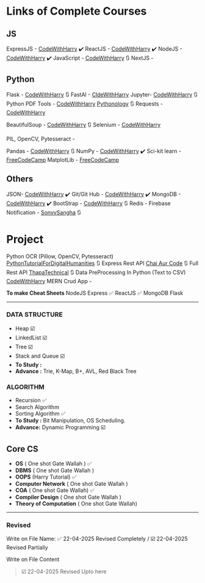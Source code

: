 # Links of Complete Courses

## JS
ExpressJS - [CodeWithHarry](https://youtu.be/7H_QH9nipNs) ✔️
ReactJS - [CodeWithHarry](https://www.youtube.com/watch?v=RGKi6LSPDLU&t=1620s&pp=ygUHUmVhY3RKUw%3D%3D) ✔️
NodeJS -[CodeWithHarry](https://www.youtube.com/watch?v=BLl32FvcdVM&t=3933s&pp=ygUQbm9kZSBqcyB0dXRvcmlhbA%3D%3D) ✔️
JavaScript - [CodeWithHarry](https://www.youtube.com/watch?v=hKB-YGF14SY&t=10646s) 🔃
NextJS - 




## Python
Flask - [CodeWithHarry](https://www.youtube.com/watch?v=oA8brF3w5XQ&t=3212s) 🔃
FastAI - [CldeWithHarry](https://www.youtube.com/watch?v=52c7Kxp_14E&t=611s&pp=ygUhaG93IHRvIGdpdmUgY29udGV4dCB0byBnZW1pbmkgYXBp)
Jupyter-  [CodeWithHarry](https://youtu.be/6jgpCSYiV_o) 🔃
Python PDF Tools - [CodeWithHarry](https://youtu.be/GxWwBp8SNNA) [Pythonology](https://youtu.be/G0PApj7YPBo) 🔃
Requests - [CodeWithHarry](https://www.youtube.com/watch?v=IzcEH8QgoqY&pp=ygUPUHl0aG9uIFJlcXVlc3Rz)

BeautifulSoup - [CodeWithHarry](https://www.youtube.com/watch?v=4tAp9Lu0eDI&t=1095s) 🔃
Selenium - [CodeWithHarry](https://www.youtube.com/watch?v=XI5_nsClCYI&pp=ygUdU2VsZW5pdW0gYmVhdHVpZnVsIFNvdXAgaGFycnk%3D)

PIL, OpenCV, Pytesseract -

Pandas - [CodeWithHarry](https://www.youtube.com/watch?v=RhEjmHeDNoA&t=1480s) 🔃
NumPy - [CodeWithHarry](https://www.youtube.com/watch?v=Rbh1rieb3zc&feature=youtu.be) ✔️
Sci-kit learn - [FreeCodeCamp](https://youtu.be/0B5eIE_1vpU) 
MatplotLib - [FreeCodeCamp](https://youtu.be/3Xc3CA655Y4)


## Others
JSON- [CodeWithHarry](https://youtu.be/whNFPBEI-wM) ✔️
Git/Git Hub - [CodeWithHarry](https://youtu.be/gwWKnnCMQ5c) ✔️ 
MongoDB - [CodeWithHarry](https://www.youtube.com/watch?v=J6mDkcqU_ZE&t=1012s&pp=ygUQbW9uZ29kYiB0dXRvcmlhbA%3D%3D) ✔️
BootStrap  - [CodeWithHarry](https://youtu.be/vpAJ0s5S2t0) 🔃
Redis -
Firebase Notification - [SonyySangha](https://www.youtube.com/watch?v=W-rlFj0d0RQ&t=1195s) 🔃


# Project
Python OCR (Pillow, OpenCV, Pytesseract) [PythonTutorialForDigitalHumanities](https://www.youtube.com/playlist?list=PL2VXyKi-KpYuTAZz__9KVl1jQz74bDG7i) 🔃
Express Rest API  [Chai Aur Code](https://youtu.be/uNCrMvkPUAE) 🔃
Full Rest API [ThapaTechnical](https://www.youtube.com/playlist?list=PLwGdqUZWnOp1ve9jXCz9apbouv-eAMi6E) 🔃
Data PreProcessing In Python (Text to CSV) [CodeWithHarry](https://youtu.be/OElvThO8XM0)
MERN Crud App - 

**To make Cheat Sheets**
NodeJS
Express ✅
ReactJS ✅
MongoDB
Flask


---

### DATA STRUCTURE
- Heap ☑️
- LinkedList  ☑️
- Tree ☑️
- Stack and Queue ☑️
- **To Study :**
- **Advance :** Trie, K-Map, B+, AVL, Red Black Tree

### ALGORITHM
- Recursion ✅
- Search Algorithm 
- Sorting Algorithm ✅
- **To Study :** Bit Manipulation, OS Scheduling.
- **Advance:** Dynamic Programming ☑️





## Core CS

- **OS** ( One shot Gate Wallah ) ✅
- **DBMS** ( One shot Gate Wallah ) 
- **OOPS** (Harry Tutorial) ✅
- **Computer Network** ( One shot Gate Wallah ) 
- **COA** ( One shot Gate Wallah) ✅
- **Compiler Design** ( One shot Gate Wallah )
- **Theory of Computation** ( One shot Gate Wallah)




---
### Revised
Write on File Name:
✅ 22-04-2025 Revised Completely / ☑️ 22-04-2025 Revised Partially

Write on File Content
> ☑️ 22-04-2025 Revised Upto here
